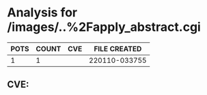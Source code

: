 # Analysis for /images/..%2Fapply_abstract.cgi
| POTS | COUNT | CVE | FILE CREATED |
|---|---|---|---|
| 1 | 1 | | 220110-033755 |

## CVE: 